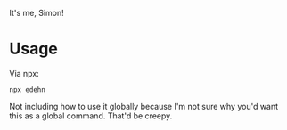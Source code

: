 It's me, Simon!

# Usage
Via npx:
```
npx edehn
```

Not including how to use it globally because I'm not sure why you'd want this as a global command. That'd be creepy.